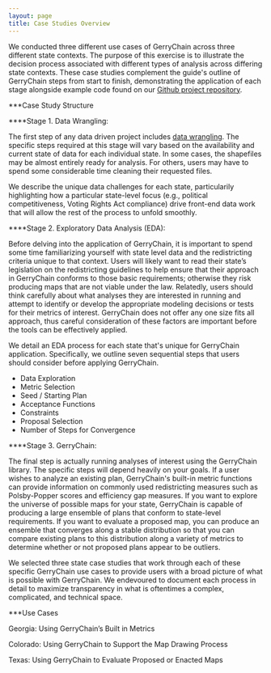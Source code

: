 ```yaml
---
layout: page
title: Case Studies Overview
---
```


We conducted three different use cases of GerryChain across three different state contexts. The purpose of this exercise is to illustrate the decision process associated with different types of analysis across differing state contexts. These case studies complement the guide's outline of GerryChain steps from start to finish, demonstrating the application of each stage alongside example code found on our [Github project repository](https://github.com/uwescience/dssg2021-redistricting).

***Case Study Structure

****Stage 1. Data Wrangling:

The first step of any data driven project includes [data wrangling](https://online.hbs.edu/blog/post/data-wrangling). The specific steps required at this stage will vary based on the availability and current state of data for each individual state. In some cases, the shapefiles may be almost entirely ready for analysis. For others, users may have to spend some considerable time cleaning their requested files. 

We describe the unique data challenges for each state, particularily highlighting how a particular state-level focus (e.g., political competitiveness, Voting Rights Act compliance) drive front-end data work that will allow the rest of the process to unfold smoothly.

****Stage 2. Exploratory Data Analysis (EDA):

Before delving into the application of GerryChain, it is important to spend some time familiarizing yourself with state level data and the redistricting criteria unique to that context. Users will likely want to read their state’s legislation on the redistricting guidelines to help ensure that their approach in GerryChain conforms to those basic requirements; otherwise they risk producing maps that are not viable under the law. Relatedly, users should think carefully about what analyses they are interested in running and attempt to identify or develop the appropriate modeling decisions or tests for their metrics of interest. GerryChain does not offer any one size fits all approach, thus careful consideration of these factors are important before the tools can be effectively applied.

We detail an EDA process for each state that's unique for GerryChain application. Specifically, we outline seven sequential steps that users should consider before applying GerryChain.

- Data Exploration
- Metric Selection 
- Seed / Starting Plan 
- Acceptance Functions
- Constraints
- Proposal Selection
- Number of Steps for Convergence

****Stage 3. GerryChain:

The final step is actually running analyses of interest using the GerryChain library. The specific steps will depend heavily on your goals. If a user wishes to analyze an existing plan, GerryChain's built-in metric functions can provide information on commonly used redistricting measures such as Polsby-Popper scores and efficiency gap measures. If you want to explore the universe of possible maps for your state, GerryChain is capable of producing a large ensemble of plans that conform to state-level requirements. If you want to evaluate a proposed map, you can produce an ensemble that converges along a stable distribution so that you can compare existing plans to this distribution along a variety of metrics to determine whether or not proposed plans appear to be outliers.  

We selected three state case studies that work through each of these specific GerryChain use cases to provide users with a broad picture of what is possible with GerryChain. We endevoured to document each process in detail to maximize transparency in what is oftentimes a complex, complicated, and technical space. 

***Use Cases

Georgia: Using GerryChain’s Built in Metrics

Colorado: Using GerryChain to Support the Map Drawing Process

Texas: Using GerryChain to Evaluate Proposed or Enacted Maps
